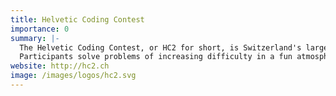 ```yaml
---
title: Helvetic Coding Contest
importance: 0
summary: |-
  The Helvetic Coding Contest, or HC2 for short, is Switzerland's largest programming competition.  
  Participants solve problems of increasing difficulty in a fun atmosphere.  
website: http://hc2.ch
image: /images/logos/hc2.svg
---
```

